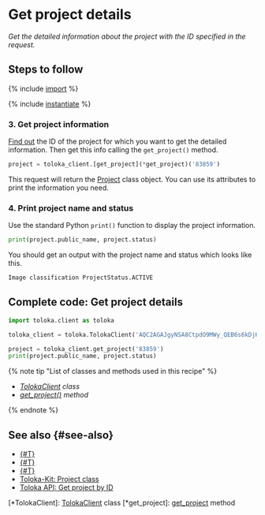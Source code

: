 # Get project details

_Get the detailed information about the project with the ID specified in the request._

## Steps to follow

{% include [import](../_includes/recipes/import.md) %}

{% include [instantiate](../_includes/recipes/instantiate.md) %}

### 3. Get project information

[Find out](./get-projects.md) the ID of the project for which you want to get the detailed information. Then get this info calling the `get_project()` method.

```python
project = toloka_client.[get_project](*get_project)('83859')
```

This request will return the [Project](../reference/toloka.client.project.Project.md) class object. You can use its attributes to print the information you need.

### 4. Print project name and status

Use the standard Python `print()` function to display the project information.

```python
print(project.public_name, project.status)
```

You should get an output with the project name and status which looks like this.

```bash
Image classification ProjectStatus.ACTIVE
```

## Complete code: Get project details

```python
import toloka.client as toloka

toloka_client = toloka.TolokaClient('AQC2AGAJgyNSA8CtpdO9MWy_QEB6s6kDjHUoElE', 'PRODUCTION')

project = toloka_client.get_project('83859')
print(project.public_name, project.status)
```

{% note tip "List of classes and methods used in this recipe" %}

- _[TolokaClient](../reference/toloka.client.TolokaClient.md) class_
- _[get_project()](../reference/toloka.client.TolokaClient.get_project.md) method_

{% endnote %}

## See also {#see-also}

- [{#T}](../../guide/concepts/overview.md)
- [{#T}](./learn-basics.md)
- [{#T}](./use-cases.md)
- [Toloka-Kit: Project class](../reference/toloka.client.project.Project.md)
- [Toloka API: Get project by ID](https://toloka.ai/docs/api/api-reference/#get-/projects/-id-)

[*TolokaClient]: [TolokaClient](../reference/toloka.client.TolokaClient.md) class
[*get_project]: [get_project](../reference/toloka.client.TolokaClient.get_project.md) method